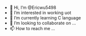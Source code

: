 - 👋 Hi, I’m @Ericwu5498
- 👀 I’m interested in working uot
- 🌱 I’m currently learning C language
- 💞️ I’m looking to collaborate on ...
- 📫 How to reach me ...

<!---
Ericwu5498/Ericwu5498 is a ✨ special ✨ repository because its `README.md` (this file) appears on your GitHub profile.
You can click the Preview link to take a look at your changes.
--->
